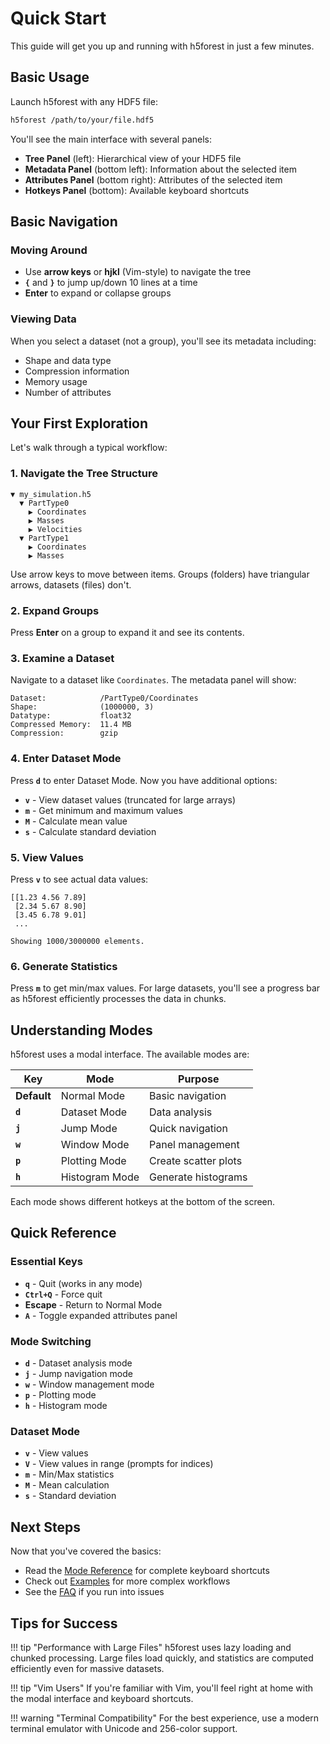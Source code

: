 # Quick Start

This guide will get you up and running with h5forest in just a few minutes.

## Basic Usage

Launch h5forest with any HDF5 file:

```bash
h5forest /path/to/your/file.hdf5
```

You'll see the main interface with several panels:

- **Tree Panel** (left): Hierarchical view of your HDF5 file
- **Metadata Panel** (bottom left): Information about the selected item
- **Attributes Panel** (bottom right): Attributes of the selected item
- **Hotkeys Panel** (bottom): Available keyboard shortcuts

## Basic Navigation

### Moving Around

- Use **arrow keys** or **hjkl** (Vim-style) to navigate the tree
- **`{`** and **`}`** to jump up/down 10 lines at a time
- **Enter** to expand or collapse groups

### Viewing Data

When you select a dataset (not a group), you'll see its metadata including:

- Shape and data type
- Compression information
- Memory usage
- Number of attributes

## Your First Exploration

Let's walk through a typical workflow:

### 1. Navigate the Tree Structure

```
▼ my_simulation.h5
  ▼ PartType0
    ▶ Coordinates
    ▶ Masses
    ▶ Velocities
  ▼ PartType1
    ▶ Coordinates
    ▶ Masses
```

Use arrow keys to move between items. Groups (folders) have triangular arrows, datasets (files) don't.

### 2. Expand Groups

Press **Enter** on a group to expand it and see its contents.

### 3. Examine a Dataset

Navigate to a dataset like `Coordinates`. The metadata panel will show:

```
Dataset:            /PartType0/Coordinates
Shape:              (1000000, 3)
Datatype:           float32
Compressed Memory:  11.4 MB
Compression:        gzip
```

### 4. Enter Dataset Mode

Press **`d`** to enter Dataset Mode. Now you have additional options:

- **`v`** - View dataset values (truncated for large arrays)
- **`m`** - Get minimum and maximum values
- **`M`** - Calculate mean value
- **`s`** - Calculate standard deviation

### 5. View Values

Press **`v`** to see actual data values:

```
[[1.23 4.56 7.89]
 [2.34 5.67 8.90]
 [3.45 6.78 9.01]
 ...
 
Showing 1000/3000000 elements.
```

### 6. Generate Statistics

Press **`m`** to get min/max values. For large datasets, you'll see a progress bar as h5forest efficiently processes the data in chunks.

## Understanding Modes

h5forest uses a modal interface. The available modes are:

| Key | Mode | Purpose |
|-----|------|---------|
| **Default** | Normal Mode | Basic navigation |
| **`d`** | Dataset Mode | Data analysis |
| **`j`** | Jump Mode | Quick navigation |
| **`w`** | Window Mode | Panel management |
| **`p`** | Plotting Mode | Create scatter plots |
| **`h`** | Histogram Mode | Generate histograms |

Each mode shows different hotkeys at the bottom of the screen.

## Quick Reference

### Essential Keys

- **`q`** - Quit (works in any mode)
- **`Ctrl+Q`** - Force quit
- **Escape** - Return to Normal Mode
- **`A`** - Toggle expanded attributes panel

### Mode Switching

- **`d`** - Dataset analysis mode
- **`j`** - Jump navigation mode  
- **`w`** - Window management mode
- **`p`** - Plotting mode
- **`h`** - Histogram mode

### Dataset Mode

- **`v`** - View values
- **`V`** - View values in range (prompts for indices)
- **`m`** - Min/Max statistics
- **`M`** - Mean calculation
- **`s`** - Standard deviation

## Next Steps

Now that you've covered the basics:

- Read the [Mode Reference](modes/overview.md) for complete keyboard shortcuts
- Check out [Examples](examples/navigation.md) for more complex workflows
- See the [FAQ](faq.md) if you run into issues

## Tips for Success

!!! tip "Performance with Large Files"
    h5forest uses lazy loading and chunked processing. Large files load quickly, and statistics are computed efficiently even for massive datasets.

!!! tip "Vim Users"
    If you're familiar with Vim, you'll feel right at home with the modal interface and keyboard shortcuts.

!!! warning "Terminal Compatibility"
    For the best experience, use a modern terminal emulator with Unicode and 256-color support.